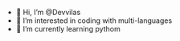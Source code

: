 - 👋 Hi, I’m @Devvilas
- 👀 I’m interested in coding with multi-languages
- 🌱 I’m currently learning pythom

<!---
Devvilas/Devvilas is a ✨ special ✨ repository because its `README.md` (this file) appears on your GitHub profile.
You can click the Preview link to take a look at your changes.
--->
